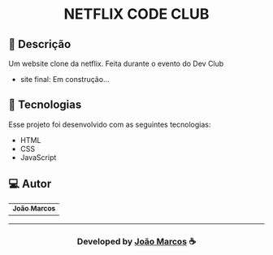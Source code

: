 <h1 align="center">
  NETFLIX CODE CLUB 
</h1>


## 📝 Descrição 

Um website clone da netflix. Feita durante o evento do Dev Club

- site final: Em construção...

## 🚀 Tecnologias

Esse projeto foi desenvolvido com as seguintes tecnologias:

- HTML
- CSS
- JavaScript

## 💻 Autor
<table>
  <tr>
    <td align="center">
      <a href="https://github.com/joaomarcos2022">
        <sub>
          <b>João Marcos</b>
        </sub>
      </a>
    </td>
  </tr>
</table>

-----

  <h3 align="center"> Developed by <a href="https://www.linkedin.com/in/joao-marcos-/">João Marcos</a> ☕</h3>


